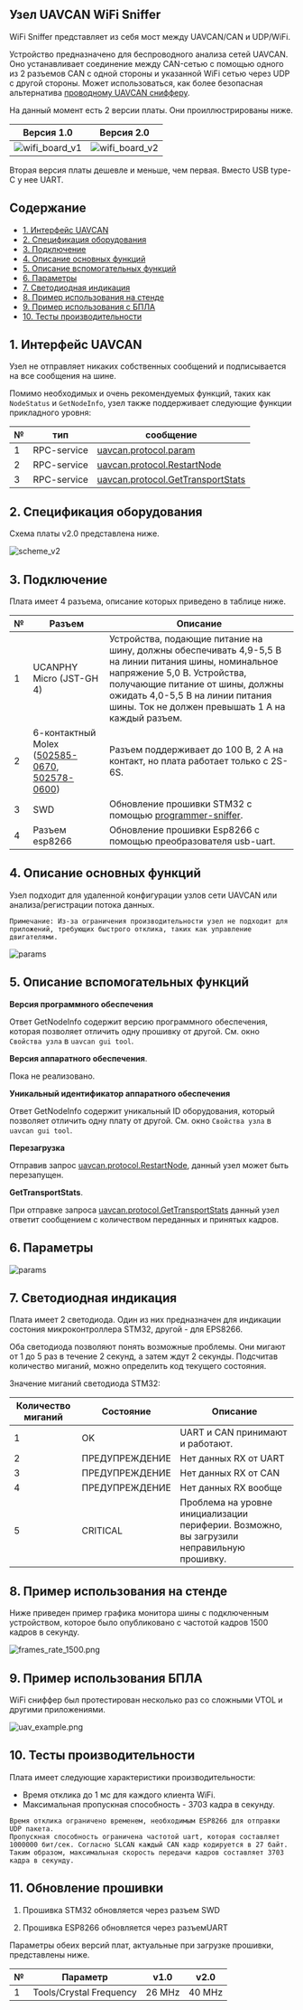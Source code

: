 ## Узел UAVCAN WiFi Sniffer

WiFi Sniffer представляет из себя мост между UAVCAN/CAN и UDP/WiFi.

Устройство предназначено для беспроводного анализа сетей UAVCAN. Оно устанавливает соединение между CAN-сетью с помощью одного из 2 разъемов CAN с одной стороны и указанной WiFi сетью через UDP с другой стороны.
Может использоваться, как более безопасная альтернатива [проводному UAVCAN снифферу](https://github.com/InnopolisAero/inno_uavcan_node_binaries/blob/master/docs/guide/programmer_sniffer/README_ru.md).

На данный момент есть 2 версии платы. Они проиллюстрированы ниже.

Версия 1.0                 | Версия 2.0
:-------------------------:|:-------------------------:
![wifi_board_v1](wifi_board_v1.png?raw=true)  |  ![wifi_board_v2](wifi_board_v2.png?raw=true)

Вторая версия платы дешевле и меньше, чем первая. Вместо USB type-C у нее UART.

## Содержание
  - [1. Интерфейс UAVCAN](#1-uavcan-interface)
  - [2. Спецификация оборудования](#2-hardware-specification)
  - [3. Подключение](#3-wire)
  - [4. Описание основных функций](#4-main-function-description)
  - [5. Описание вспомогательных функций](#5-auxiliary-function-description)
  - [6. Параметры](#6-parameters)
  - [7. Светодиодная индикация](#7-led-indication)
  - [8. Пример использования на стенде](#8-usage-example-on-a-table)
  - [9. Пример использования с БПЛА](#9-uav-usage-example)
  - [10. Тесты производительности](#10-performance-tests)


## 1. Интерфейс UAVCAN <a name="1-uavcan-interface"></a> 

Узел не отправляет никаких собственных сообщений и подписывается на все сообщения на шине.

Помимо необходимых и очень рекомендуемых функций, таких как `NodeStatus` и `GetNodeInfo`, узел также поддерживает следующие функции прикладного уровня:

| № | тип | сообщение |
| - | --------- | -------- |
| 1 | RPC-service | [uavcan.protocol.param](https://dronecan.github.io/Specification/7._List_of_standard_data_types/#uavcanprotocolparam) |
| 2 | RPC-service | [uavcan.protocol.RestartNode](https://dronecan.github.io/Specification/7._List_of_standard_data_types/#restartnode) |
| 3 | RPC-service | [uavcan.protocol.GetTransportStats](https://dronecan.github.io/Specification/7._List_of_standard_data_types/#gettransportstats) |

## 2. Спецификация оборудования <a name="2-hardware-specification"></a> 

Схема платы v2.0 представлена ниже.

![scheme_v2](scheme_v2.png?raw=true)

## 3. Подключение <a name="3-wire"></a> 

Плата имеет 4 разъема, описание которых приведено в таблице ниже.

| № | Разъем | Описание |
| - | --------- | ----------- |
| 1 | UCANPHY Micro (JST-GH 4) | Устройства, подающие питание на шину, должны обеспечивать 4,9-5,5 В на линии питания шины, номинальное напряжение 5,0 В. Устройства, получающие питание от шины, должны ожидать 4,0-5,5 В на линии питания шины. Ток не должен превышать 1 А на каждый разъем. |
| 2 | 6-контактный Molex ([502585-0670](https://www.molex.com/molex/products/part-detail/pcb_receptacles/5025850670), [502578-0600](https://www.molex.com/molex/products/part-detail/crimp_housings/5025780600)) | Разъем поддерживает до 100 В, 2 A на контакт, но плата работает только с 2S-6S. |
| 3 | SWD | Обновление прошивки STM32 с помощью [programmer-sniffer](docs/guide/programmer_sniffer/README.md). |
| 4 | Разъем esp8266 | Обновление прошивки Esp8266 с помощью преобразователя usb-uart. |


## 4. Описание основных функций <a name="4-main-function-description"></a> 

Узел подходит для удаленной конфигурации узлов сети UAVCAN или анализа/регистрации потока данных.

```
Примечание: Из-за ограничения производительности узел не подходит для приложений, требующих быстрого отклика, таких как управление двигателями.
```

![params](params.png?raw=true "params")

## 5. Описание вспомогательных функций <a name="5-auxiliary-function-description"></a> 

**Версия программного обеспечения**

Ответ GetNodeInfo содержит версию программного обеспечения, которая позволяет отличить одну прошивку от другой. См. окно `Свойства узла` в `uavcan gui tool`.

**Версия аппаратного обеспечения**.

Пока не реализовано.

**Уникальный идентификатор аппаратного обеспечения**

Ответ GetNodeInfo содержит уникальный ID оборудования, который позволяет отличить одну плату от другой. См. окно `Свойства узла` в `uavcan gui tool`.

**Перезагрузка**

Отправив запрос [uavcan.protocol.RestartNode](https://dronecan.github.io/Specification/7._List_of_standard_data_types/#restartnode), данный узел может быть перезапущен.

**GetTransportStats**.

При отправке запроса [uavcan.protocol.GetTransportStats](https://dronecan.github.io/Specification/7._List_of_standard_data_types/#gettransportstats) данный узел ответит сообщением с количеством переданных и принятых кадров.

## 6. Параметры

![params](params.png?raw=true "params")

## 7. Светодиодная индикация <a name="7-led-indication"></a> 

Плата имеет 2 светодиода. Один из них предназначен для индикации состония микроконтроллера STM32, другой - для EPS8266.

Оба светодиода позволяют понять возможные проблемы. Они мигают от 1 до 5 раз в течение 2 секунд, а затем ждут 2 секунды. Подсчитав количество миганий, можно определить код текущего состояния.

Значение миганий светодиода STM32:

| Количество миганий | Состояние | Описание |
| ---------------- | -------------- | ------------------------------- |
| 1 | OK | UART и CAN принимают и работают.
| 2 | ПРЕДУПРЕЖДЕНИЕ | Нет данных RX от UART |
| 3 | ПРЕДУПРЕЖДЕНИЕ | Нет данных RX от CAN | 
| 4 | ПРЕДУПРЕЖДЕНИЕ | Нет данных RX вообще |
| 5 | CRITICAL | Проблема на уровне инициализации периферии. Возможно, вы загрузили неправильную прошивку. |

## 8. Пример использования на стенде <a name="8-usage-example-on-a-table"></a> 

Ниже приведен пример графика монитора шины с подключенным устройством, которое было опубликовано с частотой кадров 1500 кадров в секунду. 

![frames_rate_1500.png](frames_rate_1500.png?raw=true "frames_rate_1500.png")

## 9. Пример использования БПЛА <a name="9-uav-usage-example"></a> 

WiFi сниффер был протестирован несколько раз со сложными VTOL и другими приложениями.

![uav_example.png](uav_example.png?raw=true "uav_example.png")

## 10. Тесты производительности <a name="10-performance-tests"></a> 

Плата имеет следующие характеристики производительности:
- Время отклика до 1 мс для каждого клиента WiFi.
- Максимальная пропускная способность - 3703 кадра в секунду.

```
Время отклика ограничено временем, необходимым ESP8266 для отправки UDP пакета.
Пропускная способность ограничена частотой uart, которая составляет 1000000 бит/сек. Согласно SLCAN каждый CAN кадр кодируется в 27 байт. Таким образом, максимальная скорость передачи кадров составляет 3703 кадра в секунду.
```

## 11. Обновление прошивки <a name="11-how-to-upload-firmware"></a>

1. Прошивка STM32 обновляется через разъем SWD

2. Прошивка ESP8266 обновляется через разъемUART

Параметры обеих версий плат, актуальные при загрузке прошивки, представлены ниже.

| № | Параметр                | v1.0      | v2.0    |
| - | ----------------------- | --------- | ------- |
| 1 | Tools/Crystal Frequency | 26 MHz    | 40 MHz  |
